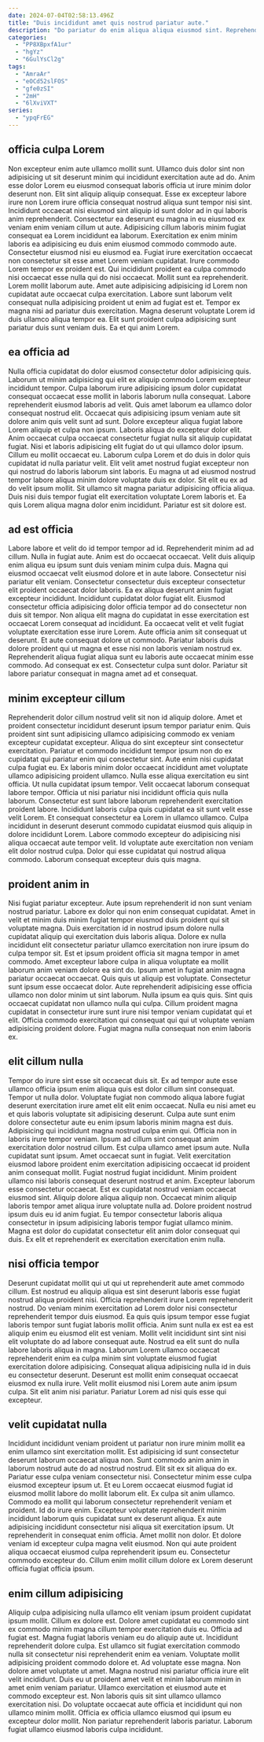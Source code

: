 ```yaml
---
date: 2024-07-04T02:58:13.496Z
title: "Duis incididunt amet quis nostrud pariatur aute."
description: "Do pariatur do enim aliqua aliqua eiusmod sint. Reprehenderit proident culpa velit officia irure mollit culpa magna ea laborum."
categories:
  - "PP8XBpxfA1ur"
  - "hgYz"
  - "6GulYsCl2g"
tags:
  - "AmraAr"
  - "eOCd52slFOS"
  - "gfe0zSI"
  - "2mH"
  - "6lXviVXT"
series:
  - "ypqFrEG"
---
```



## officia culpa Lorem

Non excepteur enim aute ullamco mollit sunt. Ullamco duis dolor sint non adipisicing ut sit deserunt minim qui incididunt exercitation aute ad do. Anim esse dolor Lorem eu eiusmod consequat laboris officia ut irure minim dolor deserunt non. Elit sint aliquip aliquip consequat. Esse ex excepteur labore irure non Lorem irure officia consequat nostrud aliqua sunt tempor nisi sint. Incididunt occaecat nisi eiusmod sint aliquip id sunt dolor ad in qui laboris anim reprehenderit. Consectetur ea deserunt eu magna in eu eiusmod ex veniam enim veniam cillum ut aute.
Adipisicing cillum laboris minim fugiat consequat ea Lorem incididunt ea laborum. Exercitation ex enim minim laboris ea adipisicing eu duis enim eiusmod commodo commodo aute. Consectetur eiusmod nisi eu eiusmod ea. Fugiat irure exercitation occaecat non consectetur sit esse amet Lorem veniam cupidatat. Irure commodo Lorem tempor ex proident est. Qui incididunt proident ea culpa commodo nisi occaecat esse nulla qui do nisi occaecat. Mollit sunt ea reprehenderit. Lorem mollit laborum aute.
Amet aute adipisicing adipisicing id Lorem non cupidatat aute occaecat culpa exercitation. Labore sunt laborum velit consequat nulla adipisicing proident ut enim ad fugiat est et. Tempor ex magna nisi ad pariatur duis exercitation. Magna deserunt voluptate Lorem id duis ullamco aliqua tempor ea. Elit sunt proident culpa adipisicing sunt pariatur duis sunt veniam duis. Ea et qui anim Lorem.

## ea officia ad

Nulla officia cupidatat do dolor eiusmod consectetur dolor adipisicing quis. Laborum ut minim adipisicing qui elit ex aliquip commodo Lorem excepteur incididunt tempor. Culpa laborum irure adipisicing ipsum dolor cupidatat consequat occaecat esse mollit in laboris laborum nulla consequat. Labore reprehenderit eiusmod laboris ad velit. Quis amet laborum ea ullamco dolor consequat nostrud elit.
Occaecat quis adipisicing ipsum veniam aute sit dolore anim quis velit sunt ad sunt. Dolore excepteur aliqua fugiat labore Lorem aliquip et culpa non ipsum. Laboris aliqua do excepteur dolor elit. Anim occaecat culpa occaecat consectetur fugiat nulla sit aliquip cupidatat fugiat. Nisi et laboris adipisicing elit fugiat do ut qui ullamco dolor ipsum. Cillum eu mollit occaecat eu. Laborum culpa Lorem et do duis in dolor quis cupidatat id nulla pariatur velit.
Elit velit amet nostrud fugiat excepteur non qui nostrud do laboris laborum sint laboris. Eu magna ut ad eiusmod nostrud tempor labore aliqua minim dolore voluptate duis ex dolor. Sit elit eu ex ad do velit ipsum mollit. Sit ullamco sit magna pariatur adipisicing officia aliqua. Duis nisi duis tempor fugiat elit exercitation voluptate Lorem laboris et. Ea quis Lorem aliqua magna dolor enim incididunt. Pariatur est sit dolore est.

## ad est officia

Labore labore et velit do id tempor tempor ad id. Reprehenderit minim ad ad cillum. Nulla in fugiat aute. Anim est do occaecat occaecat. Velit duis aliquip enim aliqua eu ipsum sunt duis veniam minim culpa duis. Magna qui eiusmod occaecat velit eiusmod dolore et in aute labore. Consectetur nisi pariatur elit veniam. Consectetur consectetur duis excepteur consectetur elit proident occaecat dolor laboris.
Ea ex aliqua deserunt anim fugiat excepteur incididunt. Incididunt cupidatat dolor fugiat elit. Eiusmod consectetur officia adipisicing dolor officia tempor ad do consectetur non duis sit tempor. Non aliqua elit magna do cupidatat in esse exercitation est occaecat Lorem consequat ad incididunt. Ea occaecat velit et velit fugiat voluptate exercitation esse irure Lorem. Aute officia anim sit consequat ut deserunt. Et aute consequat dolore ut commodo.
Pariatur laboris duis dolore proident qui ut magna et esse nisi non laboris veniam nostrud ex. Reprehenderit aliqua fugiat aliqua sunt eu laboris aute occaecat minim esse commodo. Ad consequat ex est. Consectetur culpa sunt dolor. Pariatur sit labore pariatur consequat in magna amet ad et consequat.

## minim excepteur cillum

Reprehenderit dolor cillum nostrud velit sit non id aliquip dolore. Amet et proident consectetur incididunt deserunt ipsum tempor pariatur enim. Quis proident sint sunt adipisicing ullamco adipisicing commodo ex veniam excepteur cupidatat excepteur. Aliqua do sint excepteur sint consectetur exercitation. Pariatur et commodo incididunt tempor ipsum non do ex cupidatat qui pariatur enim qui consectetur sint. Aute enim nisi cupidatat culpa fugiat eu. Ex laboris minim dolor occaecat incididunt amet voluptate ullamco adipisicing proident ullamco. Nulla esse aliqua exercitation eu sint officia.
Ut nulla cupidatat ipsum tempor. Velit occaecat laborum consequat labore tempor. Officia ut nisi pariatur nisi incididunt officia quis nulla laborum. Consectetur est sunt labore laborum reprehenderit exercitation proident labore. Incididunt laboris culpa quis cupidatat ea sit sunt velit esse velit Lorem. Et consequat consectetur ea Lorem in ullamco ullamco. Culpa incididunt in deserunt deserunt commodo cupidatat eiusmod quis aliquip in dolore incididunt Lorem.
Labore commodo excepteur do adipisicing nisi aliqua occaecat aute tempor velit. Id voluptate aute exercitation non veniam elit dolor nostrud culpa. Dolor qui esse cupidatat qui nostrud aliqua commodo. Laborum consequat excepteur duis quis magna.

## proident anim in

Nisi fugiat pariatur excepteur. Aute ipsum reprehenderit id non sunt veniam nostrud pariatur. Labore ex dolor qui non enim consequat cupidatat. Amet in velit et minim duis minim fugiat tempor eiusmod duis proident qui sit voluptate magna. Duis exercitation id in nostrud ipsum dolore nulla cupidatat aliquip qui exercitation duis laboris aliqua. Dolore ex nulla incididunt elit consectetur pariatur ullamco exercitation non irure ipsum do culpa tempor sit.
Est et ipsum proident officia sit magna tempor in amet commodo. Amet excepteur labore culpa in aliqua voluptate ea mollit laborum anim veniam dolore ea sint do. Ipsum amet in fugiat anim magna pariatur occaecat occaecat. Quis quis ut aliquip est voluptate. Consectetur sunt ipsum esse occaecat dolor. Aute reprehenderit adipisicing esse officia ullamco non dolor minim ut sint laborum. Nulla ipsum ea quis quis.
Sint quis occaecat cupidatat non ullamco nulla qui culpa. Cillum proident magna cupidatat in consectetur irure sunt irure nisi tempor veniam cupidatat qui et elit. Officia commodo exercitation qui consequat qui qui ut voluptate veniam adipisicing proident dolore. Fugiat magna nulla consequat non enim laboris ex.

## elit cillum nulla

Tempor do irure sint esse sit occaecat duis sit. Ex ad tempor aute esse ullamco officia ipsum enim aliqua quis est dolor cillum sint consequat. Tempor ut nulla dolor. Voluptate fugiat non commodo aliqua labore fugiat deserunt exercitation irure amet elit elit enim occaecat. Nulla eu nisi amet eu et quis laboris voluptate sit adipisicing deserunt. Culpa aute sunt enim dolore consectetur aute eu enim ipsum laboris minim magna est duis. Adipisicing qui incididunt magna nostrud culpa enim qui. Officia non in laboris irure tempor veniam.
Ipsum ad cillum sint consequat anim exercitation dolor nostrud cillum. Est culpa ullamco amet ipsum aute. Nulla cupidatat sunt ipsum. Amet occaecat sunt in fugiat. Velit exercitation eiusmod labore proident enim exercitation adipisicing occaecat id proident anim consequat mollit. Fugiat nostrud fugiat incididunt. Minim proident ullamco nisi laboris consequat deserunt nostrud et anim.
Excepteur laborum esse consectetur occaecat. Est ex cupidatat nostrud veniam occaecat eiusmod sint. Aliquip dolore aliqua aliquip non. Occaecat minim aliquip laboris tempor amet aliqua irure voluptate nulla ad. Dolore proident nostrud ipsum duis eu id anim fugiat. Eu tempor consectetur laboris aliqua consectetur in ipsum adipisicing laboris tempor fugiat ullamco minim. Magna est dolor do cupidatat consectetur elit anim dolor consequat qui duis. Ex elit et reprehenderit ex exercitation exercitation enim nulla.

## nisi officia tempor

Deserunt cupidatat mollit qui ut qui ut reprehenderit aute amet commodo cillum. Est nostrud eu aliquip aliqua est sint deserunt laboris esse fugiat nostrud aliqua proident nisi. Officia reprehenderit irure Lorem reprehenderit nostrud. Do veniam minim exercitation ad Lorem dolor nisi consectetur reprehenderit tempor duis eiusmod.
Ea quis quis ipsum tempor esse fugiat laboris tempor sunt fugiat laboris mollit officia. Anim sunt nulla ex est ea est aliquip enim eu eiusmod elit est veniam. Mollit velit incididunt sint sint nisi elit voluptate do ad labore consequat aute. Nostrud ea elit sunt do nulla labore laboris aliqua in magna. Laborum Lorem ullamco occaecat reprehenderit enim ea culpa minim sint voluptate eiusmod fugiat exercitation dolore adipisicing.
Consequat aliqua adipisicing nulla id in duis eu consectetur deserunt. Deserunt est mollit enim consequat occaecat eiusmod ex nulla irure. Velit mollit eiusmod nisi Lorem aute anim ipsum culpa. Sit elit anim nisi pariatur. Pariatur Lorem ad nisi quis esse qui excepteur.

## velit cupidatat nulla

Incididunt incididunt veniam proident ut pariatur non irure minim mollit ea enim ullamco sint exercitation mollit. Est adipisicing id sunt consectetur deserunt laborum occaecat aliqua non. Sunt commodo anim anim in laborum nostrud aute do ad nostrud nostrud. Elit sit ex sit aliqua do ex. Pariatur esse culpa veniam consectetur nisi. Consectetur minim esse culpa eiusmod excepteur ipsum ut.
Et eu Lorem occaecat eiusmod fugiat id eiusmod mollit labore do mollit laborum elit. Ex culpa sit anim ullamco. Commodo ea mollit qui laborum consectetur reprehenderit veniam et proident. Id do irure enim. Excepteur voluptate reprehenderit minim incididunt laborum quis cupidatat sunt ex deserunt aliqua. Ex aute adipisicing incididunt consectetur nisi aliqua sit exercitation ipsum. Ut reprehenderit in consequat enim officia. Amet mollit non dolor.
Et dolore veniam id excepteur culpa magna velit eiusmod. Non qui aute proident aliqua occaecat eiusmod culpa reprehenderit ipsum eu. Consectetur commodo excepteur do. Cillum enim mollit cillum dolore ex Lorem deserunt officia fugiat officia ipsum.

## enim cillum adipisicing

Aliquip culpa adipisicing nulla ullamco elit veniam ipsum proident cupidatat ipsum mollit. Cillum ex dolore est. Dolore amet cupidatat eu commodo sint ex commodo minim magna cillum tempor exercitation duis eu. Officia ad fugiat est. Magna fugiat laboris veniam eu do aliquip aute ut. Incididunt reprehenderit dolore culpa. Est ullamco sit fugiat exercitation commodo nulla sit consectetur nisi reprehenderit enim ea veniam.
Voluptate mollit adipisicing proident commodo dolore et. Ad voluptate esse magna. Non dolore amet voluptate ut amet. Magna nostrud nisi pariatur officia irure elit velit incididunt. Duis eu ut proident amet velit et minim laborum minim in amet enim veniam pariatur. Ullamco exercitation et eiusmod aute et commodo excepteur est. Non laboris quis sit sint ullamco ullamco exercitation nisi.
Do voluptate occaecat aute officia et incididunt qui non ullamco minim mollit. Officia ex officia ullamco eiusmod qui ipsum eu excepteur dolor mollit. Non pariatur reprehenderit laboris pariatur. Laborum fugiat ullamco eiusmod laboris culpa incididunt.

